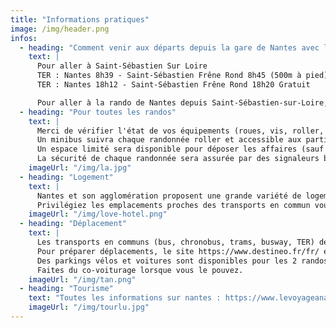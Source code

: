 ```yaml
---
title: "Informations pratiques"
image: /img/header.png
infos:
  - heading: "Comment venir aux départs depuis la gare de Nantes avec les transports en commun ?"
    text: |
      Pour aller à Saint-Sébastien Sur Loire
      TER : Nantes 8h39 - Saint-Sébastien Frêne Rond 8h45 (500m à pied) Gratuit
      TER : Nantes 18h12 - Saint-Sébastien Frêne Rond 18h20 Gratuit

      Pour aller à la rando de Nantes depuis Saint-Sébastien-sur-Loire, un départ groupé à roller depuis le gymnase de Saint-Sébastien Sur Loire s'effectuera à 19h15. Prévoir gilet réfléchissant et lumières pour le retour.
  - heading: "Pour toutes les randos"
    text: |
      Merci de vérifier l'état de vos équipements (roues, vis, roller, ...) avant de venir aux randonnées roller et d'apporter vos clés en cas de soucis.
      Un minibus suivra chaque randonnée roller et accessible aux participants en difficulté.
      Un espace limité sera disponible pour déposer les affaires (sauf la sortie nocturne). Merci de prendre un petit sac à dos avec une gourde que vous pouvez garder avec vous au cas où. L'organisation décline toute responsabilité en cas de vol ou d'oubli.
      La sécurité de chaque randonnée sera assurée par des signaleurs bénévoles (les "Staffeurs") qui seront les seuls à porter des chasubles fluo. Merci respecter leurs consignes.
    imageUrl: "/img/la.jpg"
  - heading: "Logement"
    text: |
      Nantes et son agglomération proposent une grande variété de logements à votre disposition : Hôtels, Location auprès des habitants, ...
      Privilégiez les emplacements proches des transports en commun vous permettant de vous rendre facilement sur le départ des randonnées.
    imageUrl: "/img/love-hotel.png"
  - heading: "Déplacement"
    text: |
      Les transports en communs (bus, chronobus, trams, busway, TER) de l'agglomération nantaise sont gratuits le weekend. Profitez-en!
      Pour préparer déplacements, le site https://www.destineo.fr/fr/ est à votre disposition.
      Des parkings vélos et voitures sont disponibles pour les 2 randos en journée. Pour la rando du soir privilégiiez les parkings P+R.
      Faites du co-voiturage lorsque vous le pouvez.
    imageUrl: "/img/tan.png"
  - heading: "Tourisme"
    text: "Toutes les informations sur nantes : https://www.levoyageanantes.fr/"
    imageUrl: "/img/tourlu.jpg"
---
```

